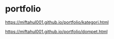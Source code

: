 # portfolio

https://miftahul001.github.io/portfolio/kategori.html

https://miftahul001.github.io/portfolio/dompet.html
